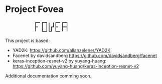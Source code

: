 # Project Fovea      
                 ┏━╸┏━┓╻ ╻┏━╸┏━┓                    
                 ┣╸ ┃ ┃┃┏┛┣╸ ┣━┫                    
                 ╹  ┗━┛┗┛ ┗━╸╹ ╹                    

This project is based:
  - YAD2K: https://github.com/allanzelener/YAD2K
  - Facenet by davidsandberg https://github.com/davidsandberg/facenet
  - keras-inception-resnet-v2 by yuyang-huang: https://github.com/yuyang-huang/keras-inception-resnet-v2
 
Additional documentation comming soon..
